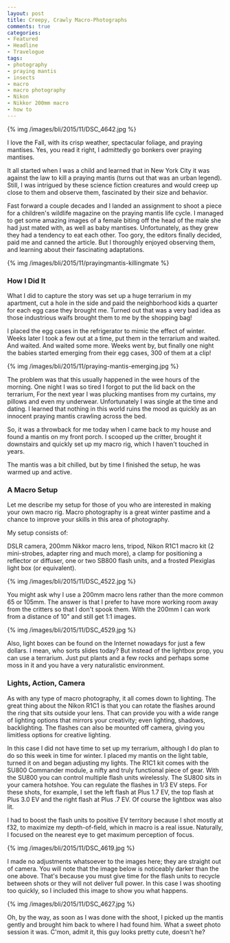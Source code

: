 ```yaml
---
layout: post
title: Creepy, Crawly Macro-Photographs
comments: true
categories:
- Featured
- Headline
- Travelogue
tags:
- photography
- praying mantis
- insects
- macro
- macro photography
- Nikon
- Nikkor 200mm macro
- how to
---
```


{% img /images/bli/2015/11/DSC_4642.jpg %}

I love the Fall, with its crisp weather, spectacular foliage, and praying mantises. Yes, you read it right, I admittedly go bonkers over praying mantises.  

<!--more-->

It all started when I was a child and learned that in New York City it was against the law to kill a praying mantis (turns out that was an urban legend). Still, I was intrigued by these science fiction creatures and would creep up close to them and observe them, fascinated by their size and behavior. 

Fast forward a couple decades and I landed an assignment to shoot a piece for a children's wildlife magazine on the praying mantis life cycle. I managed to get some amazing images of a female biting off the head of the male she had just mated with, as well as baby mantises. Unfortunately, as they grew they had a tendency to eat each other. Too gory, the editors finally decided, paid me and canned the article. But I thoroughly enjoyed observing them, and learning about their fascinating adaptations. 

{% img /images/bli/2015/11/prayingmantis-killingmate %}

### How I Did It

What I did to capture the story was set up a huge terrarium in my apartment, cut a hole in the side and paid the neighborhood kids a quarter for each egg case they brought me. Turned out that was a very bad idea as those industrious waifs brought them to me by the shopping bag!

I placed the egg cases in the refrigerator to mimic the effect of winter. Weeks later I took a few out at a time, put them in the terrarium and waited. And waited. And waited some more. Weeks went by, but finally one night the babies started emerging from their egg cases, 300 of them at a clip! 

{% img /images/bli/2015/11/praying-mantis-emerging.jpg %}

The problem was that this usually happened in the wee hours of the morning. One night I was so tired I forgot to put the lid back on the terrarium, For the next year I was plucking mantises from my curtains, my pillows and even my underwear. Unfortunately I was single at the time and dating. I learned that nothing in this world ruins the mood as quickly as an innocent praying mantis crawling across the bed. 

So, it was a throwback for me today when I came back to my house and found a mantis on my front porch. I scooped up the critter, brought it downstairs and quickly set up my macro rig, which I haven't touched in years. 

The mantis was a bit chilled, but by time I finished the setup, he was warmed up and active. 

### A Macro Setup

Let me describe my setup for those of you who are interested in making your own macro rig. Macro photography is a great winter pastime and a chance to improve your skills in this area of photography. 

My setup consists of:

DSLR camera, 200mm Nikkor macro lens, tripod, Nikon R1C1 macro kit (2 mini-strobes, adapter ring and much more), a clamp for positioning a reflector or diffuser, one or two SB800 flash units, and a frosted Plexiglas light box (or equivalent). 

{% img /images/bli/2015/11/DSC_4522.jpg %}

You might ask why I use a 200mm macro lens rather than the more common 65 or 105mm. The answer is that I prefer to have more working room away from the critters so that I don't spook them. With the 200mm I can work from a distance of 10" and still get 1:1 images. 

{% img /images/bli/2015/11/DSC_4529.jpg %}

Also, light boxes can be found on the Internet nowadays for just a few dollars. I mean, who sorts slides today? But instead of the lightbox prop, you can use a terrarium. Just put plants and a few rocks and perhaps some moss in it and you have a very naturalistic environment. 

### Lights, Action, Camera

As with any type of macro photography, it all comes down to lighting. The great thing about the Nikon R1C1 is that you can rotate the flashes around the ring that sits outside your lens. That can provide you with a wide range of lighting options that mirrors your creativity; even lighting, shadows, backlighting. The flashes can also be mounted off camera, giving you limitless options for creative lighting. 

In this case I did not have time to set up my terrarium, although I do plan to do so this week in time for winter. I placed my mantis on the light table, turned it on and began adjusting my lights. The R1C1 kit comes with the SU800 Commander module, a nifty and truly functional piece of gear. With the SU800 you can control multiple flash units wirelessly. The SU800 sits in your camera hotshoe. You can regulate the flashes in 1/3 EV steps. For these shots, for example, I set the left flash at Plus 1.7 EV, the top flash at Plus 3.0 EV and the right flash at Plus .7 EV. Of course the lightbox was also lit. 

I had to boost the flash units to positive EV territory because I shot mostly at f32, to maximize my depth-of-field, which in macro is a real issue. Naturally, I focused on the nearest eye to get maximum perception of focus. 

{% img /images/bli/2015/11/DSC_4619.jpg %}

I made no adjustments whatsoever to the images here; they are straight out of camera. You will note that the image below is noticeably darker than the one above. That's because you must give time for the flash units to recycle between shots or they will not deliver full power. In this case I was shooting too quickly, so I included this image to show you what happens. 

{% img /images/bli/2015/11/DSC_4627.jpg %}

Oh, by the way, as soon as I was done with the shoot, I picked up the mantis gently and brought him back to where I had found him. What a sweet photo session it was. C'mon, admit it, this guy looks pretty cute, doesn't he?
